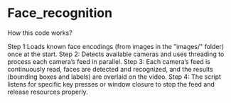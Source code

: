 # Face_recognition

How this code works?

   Step 1:Loads known face encodings (from images in the "images/" folder) once at the start.
   Step 2: Detects available cameras and uses threading to process each camera’s feed in parallel.
   Step 3: Each camera’s feed is continuously read, faces are detected and recognized, and the results (bounding boxes and labels) are overlaid on   the video.
   Step 4: The script listens for specific key presses or window closure to stop the feed and release resources properly.

